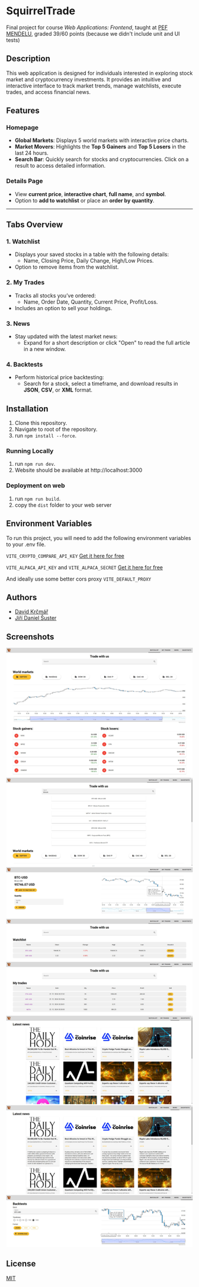 
# SquirrelTrade
Final project for course *Web Applications: Frontend*, taught at [PEF MENDELU](https://pef.mendelu.cz/), graded 39/60 points (because we didn't include unit and UI tests)

## Description
This web application is designed for individuals interested in exploring stock market and cryptocurrency investments. It provides an intuitive and interactive interface to track market trends, manage watchlists, execute trades, and access financial news.

## Features

### Homepage
- **Global Markets**: Displays 5 world markets with interactive price charts.
- **Market Movers**: Highlights the **Top 5 Gainers** and **Top 5 Losers** in the last 24 hours.
- **Search Bar**: Quickly search for stocks and cryptocurrencies. Click on a result to access detailed information.

### Details Page
- View **current price**, **interactive chart**, **full name**, and **symbol**.
- Option to **add to watchlist** or place an **order by quantity**.

---

## Tabs Overview

### 1. Watchlist
- Displays your saved stocks in a table with the following details:
  - Name, Closing Price, Daily Change, High/Low Prices.
- Option to remove items from the watchlist.

### 2. My Trades
- Tracks all stocks you’ve ordered:
  - Name, Order Date, Quantity, Current Price, Profit/Loss.
- Includes an option to sell your holdings.

### 3. News
- Stay updated with the latest market news:
  - Expand for a short description or click "Open" to read the full article in a new window.

### 4. Backtests
- Perform historical price backtesting:
  - Search for a stock, select a timeframe, and download results in **JSON**, **CSV**, or **XML** format.

## Installation

1. Clone this repository.
2. Navigate to root of the repository.
3. run `npm install --force`.

### Running Locally
1. run `npm run dev`.
2. Website should be available at http://localhost:3000

### Deployment on web
1. run `npm run build`.
2. copy the `dist` folder to your web server
## Environment Variables

To run this project, you will need to add the following environment variables to your .env file.

`VITE_CRYPTO_COMPARE_API_KEY` [Get it here for free](https://min-api.cryptocompare.com/)

`VITE_ALPACA_API_KEY` and `VITE_ALPACA_SECRET` [Get it here for free](https://alpaca.markets/)



And ideally use some better cors proxy `VITE_DEFAULT_PROXY`

## Authors
- [David Krčmář](https://www.linkedin.com/in/david-krcmar-943182235/)
- [Jiří Daniel Šuster](https://www.linkedin.com/in/ji%C5%99%C3%AD-daniel-%C5%A1uster-7017b0306/)


## Screenshots
![Screenshot0](Screenshots/Screenshot0.png)
![Screenshot1](Screenshots/Screenshot1.png)
![Screenshot2](Screenshots/Screenshot2.png)
![Screenshot3](Screenshots/Screenshot3.png)
![Screenshot4](Screenshots/Screenshot4.png)
![Screenshot5](Screenshots/Screenshot5.png)
![Screenshot6](Screenshots/Screenshot6.png)
![Screenshot7](Screenshots/Screenshot7.png)


## License

[MIT](https://choosealicense.com/licenses/mit/)

